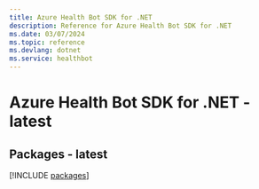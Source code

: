 ```yaml
---
title: Azure Health Bot SDK for .NET
description: Reference for Azure Health Bot SDK for .NET
ms.date: 03/07/2024
ms.topic: reference
ms.devlang: dotnet
ms.service: healthbot
---
```

# Azure Health Bot SDK for .NET - latest
## Packages - latest
[!INCLUDE [packages](health-bot-index.md)]